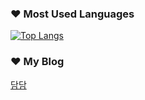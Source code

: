 ### ❤ Most Used Languages
[![Top Langs](https://github-readme-stats.vercel.app/api/top-langs/?username=cho-hadam&layout=compact)](https://github.com/anuraghazra/github-readme-stats)
   
### ❤ My Blog
   [담담](https://dammdamm.tistory.com/)
   
